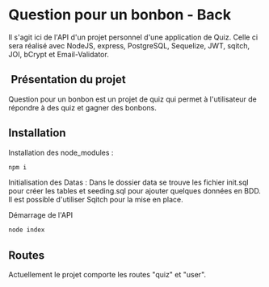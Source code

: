 # Question pour un bonbon - Back

Il s'agit ici de l'API d'un projet personnel d'une application de Quiz.
Celle ci sera réalisé avec NodeJS, express, PostgreSQL, Sequelize, JWT, sqitch, JOI, bCrypt et Email-Validator.  

##  Présentation du projet

Question pour un bonbon est un projet de quiz qui permet à l'utilisateur de répondre à des quiz et gagner des bonbons.

## Installation

Installation des node_modules :

```bash
npm i
```

Initialisation des Datas :
Dans le dossier data se trouve les fichier init.sql pour créer les tables et seeding.sql pour ajouter quelques données en BDD.
Il est possible d'utiliser Sqitch pour la mise en place.

Démarrage de l'API

```bash
node index
```

## Routes

Actuellement le projet comporte les routes "quiz" et "user".

